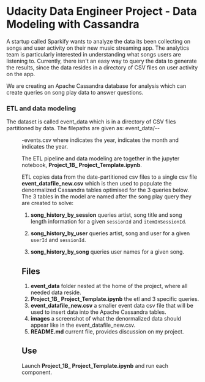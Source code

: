 # **Udacity Data Engineer Project - Data Modeling with Cassandra**

A startup called Sparkify wants to analyze the data its been collecting on songs and user activity on their new music streaming app. The analytics team is particularly interested in understanding what songs users are listening to. Currently, there isn't an easy way to query the data to generate the results, since the data resides in a directory of CSV files on user activity on the app.

We are creating an Apache Cassandra database for analysis which can create queries on song play data to answer questions. 


### ETL and data modeling

The dataset is called event_data which is in a directory of CSV files partitioned by data. The filepaths are given as:
event_data/<yyyy>-<mm>-<dd>-events.csv where <yyyy> indicates the year, <mm> indicates the month and <dd> indicates the year.

The ETL pipeline and data modeling are together in the jupyter notebook, **Project_1B_ Project_Template.ipynb**.
    
ETL copies data from the date-partitioned csv files to a single csv file **event_datafile_new.csv** which is then used to populate the denormalized Cassandra tables optimised for the 3 queries below. The 3 tables in the model are named after the song play query they are created to solve:

1. **song_history_by_session** queries artist, song title and song length information for a given `sessionId` and `itemInSessionId`.

2. **song_history_by_user** queries artist, song and user for a given `userId` and `sessionId`.

3. **song_history_by_song** queries user names for a given song.

    
## Files
    
1. **event_data** folder nested at the home of the project, where all needed data reside.
2. **Project_1B_ Project_Template.ipynb** the etl and 3 specific queries.
3. **event_datafile_new.csv** a smaller event data csv file that will be used to insert data into the Apache Cassandra tables.
4. **images** a screenshot of what the denormalized data should appear like in the event_datafile_new.csv. 
5. **README.md** current file, provides discussion on my project.
    
## Use

Launch **Project_1B_ Project_Template.ipynb** and run each component.
